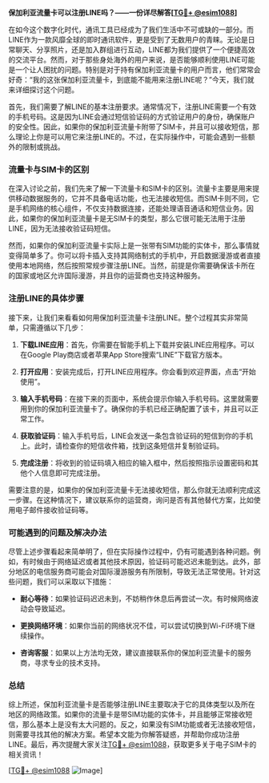 **保加利亚流量卡可以注册LINE吗？——一份详尽解答[[TG💪+ @esim1088](https://t.me/s/esim1088)]**

在如今这个数字化时代，通讯工具已经成为了我们生活中不可或缺的一部分。而LINE作为一款风靡全球的即时通讯软件，更是受到了无数用户的青睐。无论是日常聊天、分享照片，还是加入群组进行互动，LINE都为我们提供了一个便捷高效的交流平台。然而，对于那些身处海外的用户来说，是否能够顺利使用LINE可能是一个让人困扰的问题。特别是对于持有保加利亚流量卡的用户而言，他们常常会好奇：“我的这张保加利亚流量卡，到底能不能用来注册LINE呢？”今天，我们就来详细探讨这个问题。

首先，我们需要了解LINE的基本注册要求。通常情况下，注册LINE需要一个有效的手机号码。这是因为LINE会通过短信验证码的方式验证用户的身份，确保账户的安全性。因此，如果你的保加利亚流量卡附带了SIM卡，并且可以接收短信，那么理论上你是可以用它来注册LINE的。不过，在实际操作中，可能会遇到一些额外的限制或挑战。

### 流量卡与SIM卡的区别

在深入讨论之前，我们先来了解一下流量卡和SIM卡的区别。流量卡主要是用来提供移动数据服务的，它并不具备电话功能，也无法接收短信。而SIM卡则不同，它是手机网络的核心组件，不仅支持数据连接，还能处理语音通话和短信业务。因此，如果你的保加利亚流量卡是无SIM卡的类型，那么它很可能无法用于注册LINE，因为无法接收验证码短信。

然而，如果你的保加利亚流量卡实际上是一张带有SIM功能的实体卡，那么事情就变得简单多了。你可以将卡插入支持其网络制式的手机中，开启数据漫游或者直接使用本地网络，然后按照常规步骤注册LINE。当然，前提是你需要确保该卡所在的国家或地区允许国际漫游，并且你的运营商也支持这种服务。

### 注册LINE的具体步骤

接下来，让我们来看看如何用保加利亚流量卡注册LINE。整个过程其实非常简单，只需遵循以下几步：

1. **下载LINE应用**：首先，你需要在智能手机上下载并安装LINE应用程序。可以在Google Play商店或者苹果App Store搜索“LINE”下载官方版本。
   
2. **打开应用**：安装完成后，打开LINE应用程序。你会看到欢迎界面，点击“开始使用”。

3. **输入手机号码**：在接下来的页面中，系统会提示你输入手机号码。这里就需要用到你的保加利亚流量卡了。确保你的手机已经正确配置了该卡，并且可以正常工作。

4. **获取验证码**：输入手机号后，LINE会发送一条包含验证码的短信到你的手机上。此时，请检查你的短信收件箱，找到这条短信并复制验证码。

5. **完成注册**：将收到的验证码填入相应的输入框中，然后按照指示设置密码和其他个人信息即可完成注册。

需要注意的是，如果你的保加利亚流量卡无法接收短信，那么你就无法顺利完成这一步骤。在这种情况下，建议联系你的运营商，询问是否有其他替代方案，比如使用电子邮件接收验证码等。

### 可能遇到的问题及解决办法

尽管上述步骤看起来简单明了，但在实际操作过程中，仍有可能遇到各种问题。例如，有时候由于网络延迟或者其他技术原因，验证码可能迟迟未能到达。此外，部分地区的电信服务商可能会对国际漫游服务有所限制，导致无法正常使用。针对这些问题，我们可以采取以下措施：

- **耐心等待**：如果验证码迟迟未到，不妨稍作休息后再尝试一次。有时候网络波动会导致延迟。
  
- **更换网络环境**：如果你当前的网络状况不佳，可以尝试切换到Wi-Fi环境下继续操作。

- **咨询客服**：如果以上方法均无效，建议直接联系你的保加利亚流量卡的服务商，寻求专业的技术支持。

### 总结

综上所述，保加利亚流量卡是否能够注册LINE主要取决于它的具体类型以及所在地区的网络政策。如果你的流量卡是带SIM功能的实体卡，并且能够正常接收短信，那么基本上是没有太大问题的。反之，如果没有SIM功能或者无法接收短信，则需要寻找其他的解决方案。希望本文能为你解答疑惑，并帮助你成功注册LINE。最后，再次提醒大家关注[TG💪+ @esim1088](https://t.me/s/esim1088)，获取更多关于电子SIM卡的相关资讯！

[[TG💪+ @esim1088](https://t.me/s/esim1088) ![Image](https://i.postimg.cc/4NQfJmqS/Snipaste-2025-05-13-00-14-12.png)]